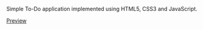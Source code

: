 Simple To-Do application implemented using HTML5, CSS3 and JavaScript.

[Preview](https://rafa-alber.github.io/todo-list)